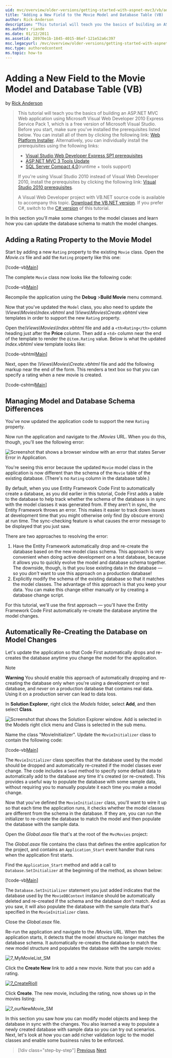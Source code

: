 ```yaml
---
uid: mvc/overview/older-versions/getting-started-with-aspnet-mvc3/vb/adding-a-new-field
title: "Adding a New Field to the Movie Model and Database Table (VB) | Microsoft Docs"
author: Rick-Anderson
description: "This tutorial will teach you the basics of building an ASP.NET MVC Web application using Microsoft Visual Web Developer 2010 Express Service Pack 1. You will learn how to make changes to the model classes and learn how you can update the database schema to match the model changes."
ms.author: riande
ms.date: 01/12/2011
ms.assetid: 28970e1b-1845-4015-86ef-121e52a6c397
msc.legacyurl: /mvc/overview/older-versions/getting-started-with-aspnet-mvc3/vb/adding-a-new-field
msc.type: authoredcontent
ms.topic: how-to
---
```

# Adding a New Field to the Movie Model and Database Table (VB)

by [Rick Anderson](https://twitter.com/RickAndMSFT)

> This tutorial will teach you the basics of building an ASP.NET MVC Web application using Microsoft Visual Web Developer 2010 Express Service Pack 1, which is a free version of Microsoft Visual Studio. Before you start, make sure you've installed the prerequisites listed below. You can install all of them by clicking the following link: [Web Platform Installer](https://my.visualstudio.com/Downloads?q=visual%20studio%202010%20service%20pack%201). Alternatively, you can individually install the prerequisites using the following links:
> 
> - [Visual Studio Web Developer Express SP1 prerequisites](https://my.visualstudio.com/Downloads?q=visual%20studio%202010%20service%20pack%201)
> - [ASP.NET MVC 3 Tools Update](https://www.microsoft.com/web/gallery/install.aspx?appsxml=&amp;appid=MVC3)
> - [SQL Server Compact 4.0](https://www.microsoft.com/download/details.aspx?id=30709)(runtime + tools support)
> 
> If you're using Visual Studio 2010 instead of Visual Web Developer 2010, install the prerequisites by clicking the following link: [Visual Studio 2010 prerequisites](https://www.microsoft.com/web/gallery/install.aspx?appsxml=&amp;appid=VS2010SP1Pack).
> 
> A Visual Web Developer project with VB.NET source code is available to accompany this topic. [Download the VB.NET version](https://code.msdn.microsoft.com/Introduction-to-MVC-3-10d1b098). If you prefer C#, switch to the [C# version](../cs/adding-a-new-field.md) of this tutorial.

In this section you'll make some changes to the model classes and learn how you can update the database schema to match the model changes.

## Adding a Rating Property to the Movie Model

Start by adding a new `Rating` property to the existing `Movie` class. Open the *Movie.cs* file and add the `Rating` property like this one:

[!code-vb[Main](adding-a-new-field/samples/sample1.vb)]

The complete `Movie` class now looks like the following code:

[!code-vb[Main](adding-a-new-field/samples/sample2.vb)]

Recompile the application using the **Debug** &gt;**Build Movie** menu command.

Now that you've updated the `Model` class, you also need to update the *\Views\Movies\Index.vbhtml* and *\Views\Movies\Create.vbhtml* view templates in order to support the new `Rating` property.

Open the<em>\Views\Movies\Index.vbhtml</em> file and add a `<th>Rating</th>` column heading just after the <strong>Price</strong> column. Then add a `<td>` column near the end of the template to render the `@item.Rating` value. Below is what the updated <em>Index.vbhtml</em> view template looks like:

[!code-vbhtml[Main](adding-a-new-field/samples/sample3.vbhtml)]

Next, open the *\Views\Movies\Create.vbhtml* file and add the following markup near the end of the form. This renders a text box so that you can specify a rating when a new movie is created.

[!code-cshtml[Main](adding-a-new-field/samples/sample4.cshtml)]

## Managing Model and Database Schema Differences

You've now updated the application code to support the new `Rating` property.

Now run the application and navigate to the */Movies* URL. When you do this, though, you'll see the following error:

![Screenshot that shows a browser window with an error that states Server Error in Application.](adding-a-new-field/_static/image1.png)

You're seeing this error because the updated `Movie` model class in the application is now different than the schema of the `Movie` table of the existing database. (There's no `Rating` column in the database table.)

By default, when you use Entity Framework Code First to automatically create a database, as you did earlier in this tutorial, Code First adds a table to the database to help track whether the schema of the database is in sync with the model classes it was generated from. If they aren't in sync, the Entity Framework throws an error. This makes it easier to track down issues at development time that you might otherwise only find (by obscure errors) at run time. The sync-checking feature is what causes the error message to be displayed that you just saw.

There are two approaches to resolving the error:

1. Have the Entity Framework automatically drop and re-create the database based on the new model class schema. This approach is very convenient when doing active development on a test database, because it allows you to quickly evolve the model and database schema together. The downside, though, is that you lose existing data in the database — so you *don't* want to use this approach on a production database!
2. Explicitly modify the schema of the existing database so that it matches the model classes. The advantage of this approach is that you keep your data. You can make this change either manually or by creating a database change script.

For this tutorial, we'll use the first approach — you'll have the Entity Framework Code First automatically re-create the database anytime the model changes.

## Automatically Re-Creating the Database on Model Changes

Let's update the application so that Code First automatically drops and re-creates the database anytime you change the model for the application.

> [!NOTE] 
> 
> **Warning** You should enable this approach of automatically dropping and re-creating the database only when you're using a development or test database, and *never* on a production database that contains real data. Using it on a production server can lead to data loss.

In **Solution Explorer**, right click the *Models* folder, select **Add**, and then select **Class**.

![Screenshot that shows the Solution Explorer window. Add is selected in the Models right click menu and Class is selected in the sub menu.](adding-a-new-field/_static/image2.png)

Name the class &quot;MovieInitializer&quot;. Update the `MovieInitializer` class to contain the following code:

[!code-vb[Main](adding-a-new-field/samples/sample5.vb)]

The `MovieInitializer` class specifies that the database used by the model should be dropped and automatically re-created if the model classes ever change. The code includes a `Seed` method to specify some default data to automatically add to the database any time it's created (or re-created). This provides a useful way to populate the database with some sample data, without requiring you to manually populate it each time you make a model change.

Now that you've defined the `MovieInitializer` class, you'll want to wire it up so that each time the application runs, it checks whether the model classes are different from the schema in the database. If they are, you can run the initializer to re-create the database to match the model and then populate the database with the sample data.

Open the *Global.asax* file that's at the root of the `MvcMovies` project:

The *Global.asax* file contains the class that defines the entire application for the project, and contains an `Application_Start` event handler that runs when the application first starts.

Find the `Application_Start` method and add a call to `Database.SetInitializer` at the beginning of the method, as shown below:

[!code-vb[Main](adding-a-new-field/samples/sample6.vb)]

The `Database.SetInitializer` statement you just added indicates that the database used by the `MovieDBContext` instance should be automatically deleted and re-created if the schema and the database don't match. And as you saw, it will also populate the database with the sample data that's specified in the `MovieInitializer` class.

Close the *Global.asax* file.

Re-run the application and navigate to the */Movies* URL. When the application starts, it detects that the model structure no longer matches the database schema. It automatically re-creates the database to match the new model structure and populates the database with the sample movies:

![7_MyMovieList_SM](adding-a-new-field/_static/image3.png)

Click the **Create New** link to add a new movie. Note that you can add a rating.

[![7_CreateRioII](adding-a-new-field/_static/image5.png)](adding-a-new-field/_static/image4.png)

Click **Create**. The new movie, including the rating, now shows up in the movies listing:

![7_ourNewMovie_SM](adding-a-new-field/_static/image6.png)

In this section you saw how you can modify model objects and keep the database in sync with the changes. You also learned a way to populate a newly created database with sample data so you can try out scenarios. Next, let's look at how you can add richer validation logic to the model classes and enable some business rules to be enforced.

> [!div class="step-by-step"]
> [Previous](examining-the-edit-methods-and-edit-view.md)
> [Next](adding-validation-to-the-model.md)
